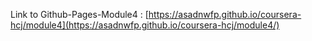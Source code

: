 Link to Github-Pages-Module4 : [https://asadnwfp.github.io/coursera-hcj/module4](https://asadnwfp.github.io/coursera-hcj/module4/)
